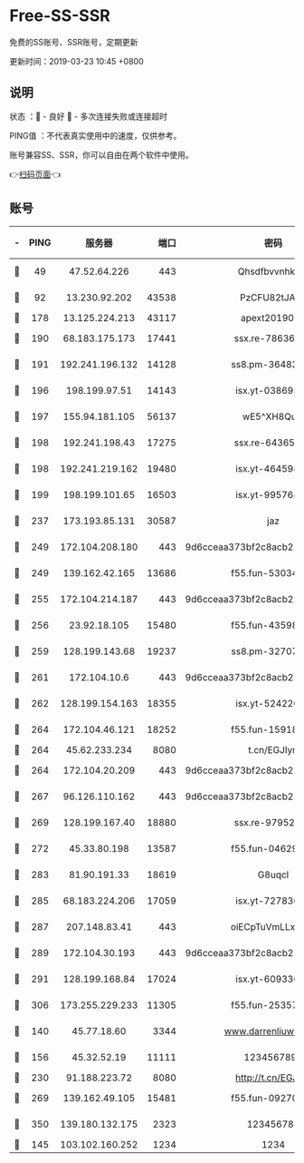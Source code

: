# Free-SS-SSR

免费的SS账号、SSR账号，定期更新

更新时间：2019-03-23 10:45 +0800

## 说明

状态     ：🙂 - 良好 🙁 - 多次连接失败或连接超时

PING值   ：不代表真实使用中的速度，仅供参考。

账号兼容SS、SSR，你可以自由在两个软件中使用。

👉[扫码页面](https://liesauer.github.io/Free-SS-SSR/)👈

## 账号

|-|PING|服务器|端口|密码|加密方式|区域|
|:----:|:----:|:-----:|-----:|:----:|:----:|:----:|
|🙂|49|47.52.64.226|443|Qhsdfbvvnhkm1|aes-256-cfb|HK|
|🙂|92|13.230.92.202|43538|PzCFU82tJAdZ|aes-256-cfb|JP|
|🙂|178|13.125.224.213|43117|apext2019005|chacha20|KR|
|🙂|190|68.183.175.173|17441|ssx.re-78636175|aes-256-cfb|US|
|🙂|191|192.241.196.132|14128|ss8.pm-36483349|aes-256-cfb|US|
|🙂|196|198.199.97.51|14143|isx.yt-03869568|aes-256-cfb|US|
|🙂|197|155.94.181.105|56137|wE5^XH8Quw|aes-256-cfb|US|
|🙂|198|192.241.198.43|17275|ssx.re-64365080|aes-256-cfb|US|
|🙂|198|192.241.219.162|19480|isx.yt-46459442|aes-256-cfb|US|
|🙂|199|198.199.101.65|16503|isx.yt-99576462|aes-256-cfb|US|
|🙂|237|173.193.85.131|30587|jaz|aes-256-cfb|US|
|🙂|249|172.104.208.180|443|9d6cceaa373bf2c8acb22e60b6a58be6|aes-256-cfb|US|
|🙂|249|139.162.42.165|13686|f55.fun-53034739|aes-256-cfb|SG|
|🙂|255|172.104.214.187|443|9d6cceaa373bf2c8acb22e60b6a58be6|aes-256-cfb|US|
|🙂|256|23.92.18.105|15480|f55.fun-43598783|aes-256-cfb|US|
|🙂|259|128.199.143.68|19237|ss8.pm-32707172|aes-256-cfb|SG|
|🙂|261|172.104.10.6|443|9d6cceaa373bf2c8acb22e60b6a58be6|aes-256-cfb|US|
|🙂|262|128.199.154.163|18355|isx.yt-52422048|aes-256-cfb|SG|
|🙂|264|172.104.46.121|18252|f55.fun-15918908|aes-256-cfb|SG|
|🙂|264|45.62.233.234|8080|t.cn/EGJIyrl|rc4-md5|CA|
|🙂|264|172.104.20.209|443|9d6cceaa373bf2c8acb22e60b6a58be6|aes-256-cfb|US|
|🙂|267|96.126.110.162|443|9d6cceaa373bf2c8acb22e60b6a58be6|aes-256-cfb|US|
|🙂|269|128.199.167.40|18880|ssx.re-97952522|aes-256-cfb|SG|
|🙂|272|45.33.80.198|13587|f55.fun-04629140|aes-256-cfb|US|
|🙂|283|81.90.191.33|18619|G8uqcl|aes-256-cfb|US|
|🙂|285|68.183.224.206|17059|isx.yt-72783071|aes-256-cfb|SG|
|🙂|287|207.148.83.41|443|oiECpTuVmLLxk4Ts|aes-256-cfb|AU|
|🙂|289|172.104.30.193|443|9d6cceaa373bf2c8acb22e60b6a58be6|aes-256-cfb|US|
|🙂|291|128.199.168.84|17024|isx.yt-60933075|aes-256-cfb|SG|
|🙂|306|173.255.229.233|11305|f55.fun-25357616|aes-256-cfb|US|
|🙂|140|45.77.18.60|3344|www.darrenliuwei.com|aes-256-cfb|JP|
|🙂|156|45.32.52.19|11111|1234567890|aes-256-cfb|JP|
|🙂|230|91.188.223.72|8080|http://t.cn/EGJIyrl|rc4-md5|RU|
|🙂|269|139.162.49.105|15481|f55.fun-09270327|aes-256-cfb|SG|
|🙂|350|139.180.132.175|2323|123456789|aes-256-cfb|SG|
|🙁|145|103.102.160.252|1234|1234|rc4-md5|JP|
